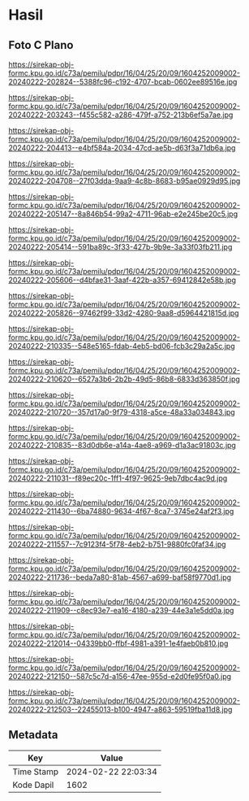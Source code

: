 # Hasil

## Foto C Plano

https://sirekap-obj-formc.kpu.go.id/c73a/pemilu/pdpr/16/04/25/20/09/1604252009002-20240222-202824--5388fc96-c192-4707-bcab-0602ee89516e.jpg

https://sirekap-obj-formc.kpu.go.id/c73a/pemilu/pdpr/16/04/25/20/09/1604252009002-20240222-203243--f455c582-a286-479f-a752-213b6ef5a7ae.jpg

https://sirekap-obj-formc.kpu.go.id/c73a/pemilu/pdpr/16/04/25/20/09/1604252009002-20240222-204413--e4bf584a-2034-47cd-ae5b-d63f3a71db6a.jpg

https://sirekap-obj-formc.kpu.go.id/c73a/pemilu/pdpr/16/04/25/20/09/1604252009002-20240222-204708--27f03dda-9aa9-4c8b-8683-b95ae0929d95.jpg

https://sirekap-obj-formc.kpu.go.id/c73a/pemilu/pdpr/16/04/25/20/09/1604252009002-20240222-205147--8a846b54-99a2-4711-96ab-e2e245be20c5.jpg

https://sirekap-obj-formc.kpu.go.id/c73a/pemilu/pdpr/16/04/25/20/09/1604252009002-20240222-205414--591ba89c-3f33-427b-9b9e-3a33f03fb211.jpg

https://sirekap-obj-formc.kpu.go.id/c73a/pemilu/pdpr/16/04/25/20/09/1604252009002-20240222-205606--d4bfae31-3aaf-422b-a357-69412842e58b.jpg

https://sirekap-obj-formc.kpu.go.id/c73a/pemilu/pdpr/16/04/25/20/09/1604252009002-20240222-205826--97462f99-33d2-4280-9aa8-d5964421815d.jpg

https://sirekap-obj-formc.kpu.go.id/c73a/pemilu/pdpr/16/04/25/20/09/1604252009002-20240222-210335--548e5165-fdab-4eb5-bd06-fcb3c29a2a5c.jpg

https://sirekap-obj-formc.kpu.go.id/c73a/pemilu/pdpr/16/04/25/20/09/1604252009002-20240222-210620--6527a3b6-2b2b-49d5-86b8-6833d363850f.jpg

https://sirekap-obj-formc.kpu.go.id/c73a/pemilu/pdpr/16/04/25/20/09/1604252009002-20240222-210720--357d17a0-9f79-4318-a5ce-48a33a034843.jpg

https://sirekap-obj-formc.kpu.go.id/c73a/pemilu/pdpr/16/04/25/20/09/1604252009002-20240222-210835--83d0db6e-a14a-4ae8-a969-d1a3ac91803c.jpg

https://sirekap-obj-formc.kpu.go.id/c73a/pemilu/pdpr/16/04/25/20/09/1604252009002-20240222-211031--f89ec20c-1ff1-4f97-9625-9eb7dbc4ac9d.jpg

https://sirekap-obj-formc.kpu.go.id/c73a/pemilu/pdpr/16/04/25/20/09/1604252009002-20240222-211430--6ba74880-9634-4f67-8ca7-3745e24af2f3.jpg

https://sirekap-obj-formc.kpu.go.id/c73a/pemilu/pdpr/16/04/25/20/09/1604252009002-20240222-211557--7c9123f4-5f78-4eb2-b751-9880fc0faf34.jpg

https://sirekap-obj-formc.kpu.go.id/c73a/pemilu/pdpr/16/04/25/20/09/1604252009002-20240222-211736--beda7a80-81ab-4567-a699-baf58f9770d1.jpg

https://sirekap-obj-formc.kpu.go.id/c73a/pemilu/pdpr/16/04/25/20/09/1604252009002-20240222-211909--c8ec93e7-ea16-4180-a239-44e3a1e5dd0a.jpg

https://sirekap-obj-formc.kpu.go.id/c73a/pemilu/pdpr/16/04/25/20/09/1604252009002-20240222-212014--04339bb0-ffbf-4981-a391-1e4faeb0b810.jpg

https://sirekap-obj-formc.kpu.go.id/c73a/pemilu/pdpr/16/04/25/20/09/1604252009002-20240222-212150--587c5c7d-a156-47ee-955d-e2d0fe95f0a0.jpg

https://sirekap-obj-formc.kpu.go.id/c73a/pemilu/pdpr/16/04/25/20/09/1604252009002-20240222-212503--22455013-b100-4947-a863-59519fba11d8.jpg


## Metadata

| Key        | Value               |
| ---------- | ------------------- |
| Time Stamp | 2024-02-22 22:03:34 |
| Kode Dapil | 1602                |



